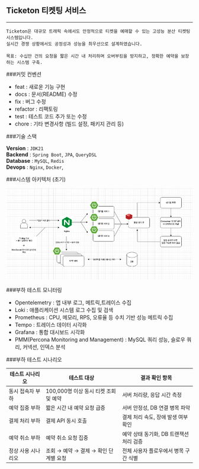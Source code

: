## Ticketon 티켓팅 서비스

----

```
Ticketon은 대규모 트래픽 속에서도 안정적으로 티켓을 예매할 수 있는 고성능 분산 티켓팅 시스템입니다.
실시간 경쟁 상황에서도 공정성과 성능을 최우선으로 설계하였습니다.

목표: 수십만 건의 요청을 짧은 시간 내 처리하며 오버부킹을 방지하고, 정확한 예약을 보장하는 시스템 구축.
``` 



###커밋 컨벤션

- feat : 새로운 기능 구현  
- docs : 문서(README) 수정    
- fix : 버그 수정  
- refactor : 리팩토링  
- test : 테스트 코드 추가 또는 수정  
- chore : 기타 변경사항 (빌드 설정, 패키지 관리 등)


###기술 스택  

**Version** : `JDK21`  
**Backend** : `Spring Boot`, `JPA`, `QueryDSL`  
**Database** : `MySQL`, `Redis`  
**Devops** : `Nginx`, `Docker`,


###시스템 아키텍처 (초기)

![티켓팅 시스템 아키텍처](./flow.png)


###부하 테스트 모니터링  

- Opentelemetry : 앱 내부 로그, 메트릭,트레이스 수집
- Loki : 애플리케이션 시스템 로그 수집 및 검색  
- Prometheus : CPU, 메모리, RPS, 오류율 등 수치 기반 성능 메트릭 수집  
- Tempo : 트레이스 데이터 시각화  
- Grafana : 통합 대시보드 시각화  
- PMM(Percona Monitoring and Management) : MySQL 쿼리 성능, 슬로우 쿼리, 커넥션, 인덱스 분석  

###부하 테스트 시나리오

| 테스트 시나리오       | 테스트 대상                    | 결과 확인 항목                                     |
|------------------------|---------------------------|----------------------------------------------------|
| 동시 접속자 부하       | 100,000명 이상 동시 티켓 조회 및 예약 | 서버 처리량, 응답 시간 측정                         |
| 예약 집중 부하         | 짧은 시간 내 예약 요청 급증          | 서버 안정성, DB 연결 병목 파악                      |
| 결제 처리 부하         | 결제 API 동시 호출              | 결제 처리 속도, 장애 발생 여부 확인                |
| 예약 취소 부하         | 예약 취소 요청 집중               | 예약 상태 동기화, DB 트랜잭션 처리 검증             |
| 정상 사용 시나리오     | 조회 → 예약 → 결제 → 확인 단계별 요청  | 전체 사용자 플로우에서 병목 구간 식별               |